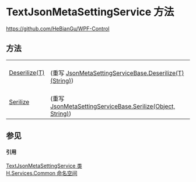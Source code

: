 # TextJsonMetaSettingService 方法
https://github.com/HeBianGu/WPF-Control



## 方法
<table>
<tr>
<td><a href="bc2f97bf-c4fa-0b01-09c1-d68b96d1e41d">Deserilize(T)</a></td>
<td><br />(重写 <a href="f1041ee2-2241-1d7d-5799-88159cc06f4c">JsonMetaSettingServiceBase.Deserilize(T)(String)</a>)</td></tr>
<tr>
<td><a href="57fe76ea-ea30-335c-93b9-8c60b509adb1">Serilize</a></td>
<td><br />(重写 <a href="bcbff481-8e40-a115-3d09-bcd0800cf5d0">JsonMetaSettingServiceBase.Serilize(Object, String)</a>)</td></tr>
</table>

## 参见


#### 引用
<a href="afc50078-6eba-e4f2-1b6b-0d02440925a1">TextJsonMetaSettingService 类</a>  
<a href="b9cdd84f-6623-a51a-f53b-465103ced202">H.Services.Common 命名空间</a>  
